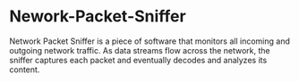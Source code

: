 # Nework-Packet-Sniffer
Network Packet Sniffer is a piece of software that monitors all incoming and outgoing network traffic. 
As data streams flow across the network, the sniffer captures each packet and eventually decodes and analyzes its content. 

